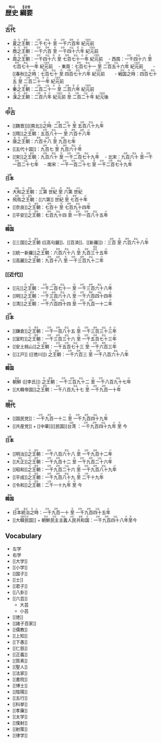 ## <ruby>歴史<rt>럭시</rt></ruby> <ruby>綱要<rt>강욧</rt></ruby>
### <ruby>古代<rt>고대</rt></ruby>
- <ruby>夏<rt>햐</rt></ruby><ruby>之<rt>티</rt></ruby><ruby>王朝<rt>왕잣</rt></ruby>：<ruby>二千<rt>늬천</rt></ruby><ruby>七十<rt>칟십</rt></ruby> <ruby>至<rt>즤</rt></ruby> <ruby>一千<rt>읻천</rt></ruby><ruby>六百<rt>룩박</rt></ruby><ruby>年<rt>넌</rt></ruby> <ruby>紀元前<rt>기원전</rt></ruby>
- <ruby>商<rt>샹</rt></ruby><ruby>之<rt>티</rt></ruby><ruby>王朝<rt>왕잣</rt></ruby>：<ruby>一千<rt>읻천</rt></ruby><ruby>六百<rt>룩박</rt></ruby> <ruby>至<rt>즤</rt></ruby> <ruby>一千<rt>읻천</rt></ruby><ruby>四十<rt>싀십</rt></ruby><ruby>六<rt>룩</rt></ruby><ruby>年<rt>넌</rt></ruby> <ruby>紀元前<rt>기원전</rt></ruby>
- <ruby>周<rt>줏</rt></ruby><ruby>之<rt>티</rt></ruby><ruby>王朝<rt>왕잣</rt></ruby>：<ruby>一千<rt>읻천</rt></ruby><ruby>四十<rt>싀십</rt></ruby><ruby>六<rt>룩</rt></ruby> <ruby>至<rt>즤</rt></ruby> <ruby>七百<rt>칟박</rt></ruby><ruby>七十<rt>칟십</rt></ruby><ruby>一<rt>읻</rt></ruby><ruby>年<rt>넌</rt></ruby> <ruby>紀元前<rt>기원전</rt></ruby>
　- 西周：<ruby>一千<rt>읻천</rt></ruby><ruby>四十<rt>싀십</rt></ruby>六 <ruby>至<rt>즤</rt></ruby> <ruby>七百<rt>칟박</rt></ruby><ruby>七十<rt>칟십</rt></ruby>一<ruby>年<rt>넌</rt></ruby> <ruby>紀元前<rt>기원전</rt></ruby>  <!-- Western 1046-771 BC//-->
　- 東周：<ruby>七百<rt>칟박</rt></ruby><ruby>七十<rt>칟십</rt></ruby>一 <ruby>至<rt>즤</rt></ruby> <ruby>二百<rt>늬박</rt></ruby><ruby>五十<rt>오십</rt></ruby>六<ruby>年<rt>넌</rt></ruby> <ruby>紀元前<rt>기원전</rt></ruby>  <!-- Eastern 771-256 BC//-->
　　- [[春秋]]<ruby>之<rt>티</rt></ruby><ruby>時<rt>시</rt></ruby>：<ruby>七百<rt>칟박</rt></ruby><ruby>七十<rt>칟십</rt></ruby> <ruby>至<rt>즤</rt></ruby> <ruby>四百<rt>싀박</rt></ruby><ruby>七十<rt>칟십</rt></ruby>六<ruby>年<rt>넌</rt></ruby> <ruby>紀元前<rt>기원전</rt></ruby>  <!-- Spring&Autumn 770-476 BC//-->
　　- <ruby>戦国<rt>전곡</rt></ruby><ruby>之<rt>티</rt></ruby><ruby>時<rt>시</rt></ruby>：<ruby>四百<rt>싀박</rt></ruby><ruby>七十<rt>칟십</rt></ruby><ruby>五<rt>오</rt></ruby> <ruby>至<rt>즤</rt></ruby> <ruby>二百<rt>늬박</rt></ruby><ruby>二十<rt>늬십</rt></ruby><ruby>一<rt>읻</rt></ruby><ruby>年<rt>넌</rt></ruby> <ruby>紀元前<rt>기원전</rt></ruby> 
- <ruby>秦<rt>진</rt></ruby><ruby>之<rt>티</rt></ruby><ruby>王朝<rt>왕잣</rt></ruby>：<ruby>二百<rt>늬박</rt></ruby><ruby>二十<rt>늬십</rt></ruby><ruby>一<rt>읻</rt></ruby> <ruby>至<rt>즤</rt></ruby> <ruby>二百<rt>늬박</rt></ruby><ruby>六<rt>룩</rt></ruby><ruby>年<rt>넌</rt></ruby> <ruby>紀元前<rt>기원전</rt></ruby> 
- <ruby>漢<rt>한</rt></ruby><ruby>之<rt>티</rt></ruby><ruby>王朝<rt>왕잣</rt></ruby>：<ruby>二百<rt>늬박</rt></ruby><ruby>六<rt>룩</rt></ruby><ruby>年<rt>넌</rt></ruby> <ruby>紀元前<rt>기원전</rt></ruby> <ruby>至<rt>즤</rt></ruby> <ruby>二百<rt>늬박</rt></ruby><ruby>二十<rt>늬십</rt></ruby><ruby>年<rt>넌</rt></ruby> <ruby>紀元後<rt>기원훗</rt></ruby> 
### <ruby>中古<rt>중고</rt></ruby> 
- [[魏晋]][[南北]]<ruby>之<rt>티</rt></ruby><ruby>時<rt>시</rt></ruby>: <ruby>二百<rt>늬박</rt></ruby><ruby>二十<rt>늬십</rt></ruby> <ruby>至<rt>즤</rt></ruby> <ruby>五百<rt>오박</rt></ruby><ruby>八十<rt>받십</rt></ruby>九<ruby>年<rt>넌</rt></ruby> <!-- E, Jin, North, South 220-589 //-->
- [[隋]]<ruby>之<rt>티</rt></ruby><ruby>王朝<rt>왕잣</rt></ruby>：<ruby>五百<rt>오박</rt></ruby><ruby>八十<rt>받십</rt></ruby>一 <ruby>至<rt>즤</rt></ruby> <ruby>六百<rt>룩박</rt></ruby><ruby>十八<rt>십받</rt></ruby><ruby>年<rt>넌</rt></ruby> <!-- Su 589-618 //-->
- <ruby>唐<rt>돵</rt></ruby><ruby>之<rt>티</rt></ruby><ruby>王朝<rt>왕잣</rt></ruby>：<ruby>六百<rt>룩박</rt></ruby><ruby>十八<rt>십받</rt></ruby> <ruby>至<rt>즤</rt></ruby> <ruby>九百<rt>큐박</rt></ruby>七<ruby>年<rt>넌</rt></ruby>    
- [[五代十国]]：<ruby>九百<rt>큐박</rt></ruby>七 <ruby>至<rt>즤</rt></ruby> <ruby>九百<rt>큐박</rt></ruby><ruby>六十<rt>룩십</rt></ruby><ruby>年<rt>넌</rt></ruby>    <!--5 Dynasties 10 Kingdoms 907-960 //-->
- [[宋]]<ruby>之<rt>티</rt></ruby><ruby>王朝<rt>왕잣</rt></ruby>：<ruby>九百<rt>큐박</rt></ruby><ruby>六十<rt>룩십</rt></ruby> <ruby>至<rt>즤</rt></ruby> <ruby>一千<rt>읻천</rt></ruby><ruby>二百<rt>늬박</rt></ruby><ruby>七十<rt>칟십</rt></ruby>九<ruby>年<rt>넌</rt></ruby> <!-- Song 960-1279 //-->
    　- 北宋：<ruby>九百<rt>큐박</rt></ruby><ruby>六十<rt>룩십</rt></ruby> <ruby>至<rt>즤</rt></ruby> <ruby>一千<rt>읻천</rt></ruby><ruby>一百<rt>읻박</rt></ruby><ruby>二十<rt>늬십</rt></ruby>七<ruby>年<rt>넌</rt></ruby> <!-- Northern Song 960-1127 //-->
    　- 南宋：<ruby>一千<rt>읻천</rt></ruby><ruby>一百<rt>읻박</rt></ruby><ruby>二十<rt>늬십</rt></ruby>七 <ruby>至<rt>즤</rt></ruby> <ruby>一千<rt>읻천</rt></ruby><ruby>二百<rt>늬박</rt></ruby><ruby>七十<rt>칟십</rt></ruby>九<ruby>年<rt>넌</rt></ruby>    <!-- Southern Song 1127-1279 //-->
#### <ruby>日本<rt>닏본</rt></ruby>
- <ruby>大和<rt>대화</rt></ruby><ruby>之<rt>티</rt></ruby><ruby>王朝<rt>왕잣</rt></ruby>：<ruby>三第<rt>삼데</rt></ruby> <ruby>世紀<rt>서기</rt></ruby> <ruby>至<rt>즤</rt></ruby> <ruby>六第<rt>룩데</rt></ruby> <ruby>世紀<rt>서기</rt></ruby> <!-- Yamato 3rd cent to 6th cent //-->
- <ruby>飛鳥<rt>피촛</rt></ruby><ruby>之<rt>티</rt></ruby><ruby>王朝<rt>왕잣</rt></ruby>：[[六第]] <ruby>世紀<rt>서기</rt></ruby> <ruby>至<rt>즤</rt></ruby> <ruby>七百<rt>칟박</rt></ruby>十<ruby>年<rt>넌</rt></ruby> <!-- Asuka 6th cent to 710 //-->
- [[奈良]]<ruby>之<rt>티</rt></ruby><ruby>王朝<rt>왕잣</rt></ruby>：<ruby>七百<rt>칟박</rt></ruby>十 <ruby>至<rt>즤</rt></ruby> <ruby>七百<rt>칟박</rt></ruby><ruby>九十<rt>큐십</rt></ruby>四<ruby>年<rt>넌</rt></ruby> <!-- Nara 710 to 794 //-->
- [[平安]]<ruby>之<rt>티</rt></ruby><ruby>王朝<rt>왕잣</rt></ruby>：<ruby>七百<rt>칟박</rt></ruby><ruby>九十<rt>큐십</rt></ruby>四 <ruby>至<rt>즤</rt></ruby> <ruby>一千<rt>읻천</rt></ruby><ruby>一百<rt>읻박</rt></ruby><ruby>八十<rt>받십</rt></ruby>五<ruby>年<rt>넌</rt></ruby> <!-- Heian 794-1185 //-->
#### <ruby>韓国<rt>한곡</rt></ruby>
- [[三国]]<ruby>之<rt>티</rt></ruby><ruby>王朝<rt>왕잣</rt></ruby> ([[高句麗]]、[[百済]]、[[新羅]])：<ruby>三百<rt>삼박</rt></ruby> <ruby>至<rt>즤</rt></ruby> <ruby>六百<rt>룩박</rt></ruby><ruby>六十<rt>룩십</rt></ruby>八<ruby>年<rt>넌</rt></ruby>
- [[統一新羅]]<ruby>之<rt>티</rt></ruby><ruby>王朝<rt>왕잣</rt></ruby>：<ruby>六百<rt>룩박</rt></ruby><ruby>六十<rt>룩십</rt></ruby>八 <ruby>至<rt>즤</rt></ruby> <ruby>九百<rt>큐박</rt></ruby><ruby><ruby>三十<rt>삼십</rt></ruby><rt>삼십</rt></ruby>五<ruby>年<rt>넌</rt></ruby>
- [[高麗]]<ruby>之<rt>티</rt></ruby><ruby>王朝<rt>왕잣</rt></ruby>：<ruby>九百<rt>큐박</rt></ruby><ruby>十八<rt>십받</rt></ruby> <ruby>至<rt>즤</rt></ruby> <ruby>一千<rt>읻천</rt></ruby><ruby>三百<rt>삼박</rt></ruby><ruby>九十<rt>큐십</rt></ruby>二<ruby>年<rt>넌</rt></ruby>
### [[近代]]
- [[元]]<ruby>之<rt>티</rt></ruby><ruby>王朝<rt>왕잣</rt></ruby>：<ruby>一千<rt>읻천</rt></ruby><ruby>二百<rt>늬박</rt></ruby><ruby>七十<rt>칟십</rt></ruby>一 <ruby>至<rt>즤</rt></ruby> <ruby>一千<rt>읻천</rt></ruby><ruby>三百<rt>삼박</rt></ruby><ruby>六十<rt>룩십</rt></ruby>八<ruby>年<rt>넌</rt></ruby>    <!-- Wen 1271-1368//-->
- [[明]]<ruby>之<rt>티</rt></ruby><ruby>王朝<rt>왕잣</rt></ruby>：<ruby>一千<rt>읻천</rt></ruby><ruby>三百<rt>삼박</rt></ruby><ruby>六十<rt>룩십</rt></ruby>八 <ruby>至<rt>즤</rt></ruby> <ruby>一千<rt>읻천</rt></ruby><ruby>六百<rt>룩박</rt></ruby><ruby>四十<rt>싀십</rt></ruby>四<ruby>年<rt>넌</rt></ruby>   <!-- Myeng 1368-1644//-->
- [[清]]<ruby>之<rt>티</rt></ruby><ruby>王朝<rt>왕잣</rt></ruby>：<ruby>一千<rt>읻천</rt></ruby><ruby>六百<rt>룩박</rt></ruby><ruby>四十<rt>싀십</rt></ruby>四 <ruby>至<rt>즤</rt></ruby> <ruby>一千<rt>읻천</rt></ruby><ruby>九百<rt>큐박</rt></ruby>一十二<ruby>年<rt>넌</rt></ruby> <!-- Cing 1644-1912//-->
#### <ruby>日本<rt>닏본</rt></ruby>
- [[鎌倉]]<ruby>之<rt>티</rt></ruby><ruby>王朝<rt>왕잣</rt></ruby>：<ruby>一千<rt>읻천</rt></ruby><ruby>一百<rt>읻박</rt></ruby><ruby>八十<rt>받십</rt></ruby>五 <ruby>至<rt>즤</rt></ruby> <ruby>一千<rt>읻천</rt></ruby><ruby>三百<rt>삼박</rt></ruby><ruby>三十<rt>삼십</rt></ruby><ruby>三<rt>삼</rt></ruby><ruby>年<rt>넌</rt></ruby>
- [[室町]]<ruby>之<rt>티</rt></ruby><ruby>王朝<rt>왕잣</rt></ruby>：<ruby>一千<rt>읻천</rt></ruby><ruby>三百<rt>삼박</rt></ruby><ruby>三十<rt>삼십</rt></ruby>六 <ruby>至<rt>즤</rt></ruby> <ruby>一千<rt>읻천</rt></ruby><ruby>五百<rt>오박</rt></ruby><ruby>七十<rt>칟십</rt></ruby>三<ruby>年<rt>넌</rt></ruby>
- [[安土桃山]]<ruby>之<rt>티</rt></ruby><ruby>王朝<rt>왕잣</rt></ruby>：<ruby>一千<rt>읻천</rt></ruby><ruby>五百<rt>오박</rt></ruby><ruby>七十<rt>칟십</rt></ruby>三 <ruby>至<rt>즤</rt></ruby> <ruby>一千<rt>읻천</rt></ruby><ruby>六百<rt>룩박</rt></ruby>三<ruby>年<rt>넌</rt></ruby>
- [[江戸]] ([[徳川]]) <ruby>之<rt>티</rt></ruby><ruby>王朝<rt>왕잣</rt></ruby>：<ruby>一千<rt>읻천</rt></ruby><ruby>六百<rt>룩박</rt></ruby>三 <ruby>至<rt>즤</rt></ruby> <ruby>一千<rt>읻천</rt></ruby>八百<ruby>六十<rt>룩십</rt></ruby>八<ruby>年<rt>넌</rt></ruby>
#### <ruby>韓国<rt>한곡</rt></ruby>
- <ruby>朝鮮<rt>잣션</rt></ruby> ([[李氏]]) <ruby>之<rt>티</rt></ruby><ruby>王朝<rt>왕잣</rt></ruby>：<ruby>一千<rt>읻천</rt></ruby><ruby>三百<rt>삼박</rt></ruby><ruby>九十<rt>큐십</rt></ruby>二 <ruby>至<rt>즤</rt></ruby> <ruby>一千<rt>읻천</rt></ruby>八百<ruby>九十<rt>큐십</rt></ruby>七<ruby>年<rt>넌</rt></ruby>
- [[大韓帝国]]<ruby>之<rt>티</rt></ruby><ruby>王朝<rt>왕잣</rt></ruby>：<ruby>一千<rt>읻천</rt></ruby>八百<ruby>九十<rt>큐십</rt></ruby>七 <ruby>至<rt>즤</rt></ruby> <ruby>一千<rt>읻천</rt></ruby><ruby>九百<rt>큐박</rt></ruby>一十<ruby>年<rt>넌</rt></ruby>
### <ruby>現代<rt>현대</rt></ruby>
- [[国民党]]：<ruby>一千<rt>읻천</rt></ruby><ruby>九百<rt>큐박</rt></ruby>一十二 <ruby>至<rt>즤</rt></ruby> <ruby>一千<rt>읻천</rt></ruby><ruby>九百<rt>큐박</rt></ruby><ruby>四十<rt>싀십</rt></ruby>九<ruby>年<rt>넌</rt></ruby> <!-- Kwomintang 1912-1949//-->
- [[共産党]] + [[中華]][[民国]]<ruby>台湾<rt>대완</rt></ruby> ：<ruby>一千<rt>읻천</rt></ruby><ruby>九百<rt>큐박</rt></ruby><ruby>四十<rt>싀십</rt></ruby>九<ruby>年<rt>넌</rt></ruby> <ruby>至<rt>즤</rt></ruby> 今
#### <ruby>日本<rt>닏본</rt></ruby>
- [[明治]]<ruby>之<rt>티</rt></ruby><ruby>王朝<rt>왕잣</rt></ruby>：<ruby>一千<rt>읻천</rt></ruby>八百<ruby>六十<rt>룩십</rt></ruby>八 <ruby>至<rt>즤</rt></ruby> <ruby>一千<rt>읻천</rt></ruby><ruby>九百<rt>큐박</rt></ruby>十二<ruby>年<rt>넌</rt></ruby>
- <ruby>[[大正]]<rt>대징</rt><ruby><ruby>之<rt>티</rt></ruby><ruby>王朝<rt>왕잣</rt></ruby>：<ruby>一千<rt>읻천</rt></ruby><ruby>九百<rt>큐박</rt></ruby>十二 <ruby>至<rt>즤</rt></ruby> <ruby>一千<rt>읻천</rt></ruby><ruby>九百<rt>큐박</rt></ruby><ruby>二十<rt>늬십</rt></ruby>六<ruby>年<rt>넌</rt></ruby>
- [[昭和]]<ruby>之<rt>티</rt></ruby><ruby>王朝<rt>왕잣</rt></ruby>：<ruby>一千<rt>읻천</rt></ruby><ruby>九百<rt>큐박</rt></ruby><ruby>二十<rt>늬십</rt></ruby>六 <ruby>至<rt>즤</rt></ruby> <ruby>一千<rt>읻천</rt></ruby><ruby>九百<rt>큐박</rt></ruby><ruby>八十<rt>받십</rt></ruby>九<ruby>年<rt>넌</rt></ruby>
- [[平成]]<ruby>之<rt>티</rt></ruby><ruby>王朝<rt>왕잣</rt></ruby>：<ruby>一千<rt>읻천</rt></ruby><ruby>九百<rt>큐박</rt></ruby><ruby>八十<rt>받십</rt></ruby>九 <ruby>至<rt>즤</rt></ruby> <ruby>二千<rt>늬천</rt></ruby>十九<ruby>年<rt>넌</rt></ruby>
- [[令和]]<ruby>之<rt>티</rt></ruby><ruby>王朝<rt>왕잣</rt></ruby>：<ruby>二千<rt>늬천</rt></ruby>一十九<ruby>年<rt>넌</rt></ruby> <ruby>至<rt>즤</rt></ruby> 今
#### <ruby>韓国<rt>한곡</rt></ruby>
- <ruby>日本<rt>닏본</rt></ruby><ruby>統治<rt>통치</rt></ruby><ruby>之<rt>티</rt></ruby><ruby>時<rt>시</rt></ruby>：<ruby>一千<rt>읻천</rt></ruby><ruby>九百<rt>큐박</rt></ruby>一十 <ruby>至<rt>즤</rt></ruby> <ruby>一千<rt>읻천</rt></ruby><ruby>九百<rt>큐박</rt></ruby><ruby>四十<rt>싀십</rt></ruby>五<ruby>年<rt>넌</rt></ruby>
- <ruby>[[大韓民国]]<rt>대한민곡</rt></ruby> + <ruby>朝鮮<rt>잣션</rt></ruby><ruby>民主<rt>민주</rt></ruby><ruby>主義<rt>주위</rt></ruby><ruby>人民<rt>닌민</rt></ruby><ruby>共和<rt>굥화</rt></ruby><ruby>国<rt>곡</rt></ruby>：<ruby>一千<rt>읻천</rt></ruby><ruby>九百<rt>큐박</rt></ruby><ruby>四十<rt>싀십</rt></ruby>八<ruby>年<rt>넌</rt></ruby><ruby>至<rt>즤</rt></ruby>今
## Vocabulary
- 左学
- 右学
- [[大学]]
- [[小学]]
- [[国子]]
- [[士]]
- [[君子]]
- [[八卦]]
- [[六芸]]
	- 大芸
	- 小芸
- [[徳]]
- [[諸子百家]]
- [[儒教]]
- [[上知]]
- [[下愚]]
- [[仁慈]]
- [[正義]]
- [[質素]]
- [[聖人]]
- [[法家]]
- [[書院]]
- [[博士]]
- [[陰陽]]
- [[五行]]
- [[科挙]]
- [[孝廉]]
- [[太学]]
- [[僕射]]
- [[射策]]
- [[律学]]